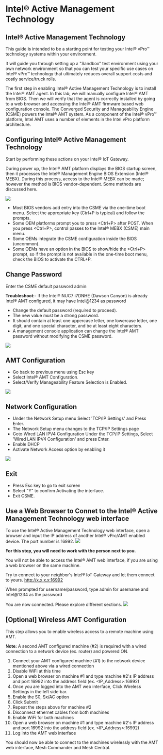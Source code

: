 # Intel® Active Management Technology



 ## Intel® Active Management Technology

This guide is intended to be a starting point for testing your Intel® vPro™ technology systems within your environment.

It will guide you through setting up a "Sandbox" test environment using your own network environment so that you can test your specific use cases on Intel® vPro™ technology that ultimately reduces overall support costs and costly service/truck rolls.

The first step in enabling Intel® Active Management Technology is to install the Intel® AMT agent. In this lab, we will manually configure Intel® AMT from BIOS. Then we will verify that the agent is correctly installed by going to a web browser and accessing the Intel® AMT firmware based web configuration console. The Converged Security and Manageability Engine (CSME) powers the Intel® AMT system. As a component of the Intel® vPro™ platform, Intel AMT uses a number of elements in the Intel vPro platform architecture.
## Configuring Intel® Active Management Technology

Start by performing these actions on your Intel® IoT Gateway.

During power up, the Intel® AMT platform displays the BIOS startup screen, then it processes the Intel® Management Engine BIOS Extension  (Intel® MEBX). During this process, access to the Intel® MEBX can be made; however the method is BIOS vendor-dependent. Some methods are discussed here.

![](images/MEBX001.JPG)
*   Most BIOS vendors add entry into the CSME via the one-time boot menu. Select the appropriate key (Ctrl+P is typical) and follow the prompts.
*   Some OEM platforms prompt you to press <Ctrl+P> after POST. When you press <Ctrl+P>, control passes to the Intel® MEBX (CSME) main menu.
*   Some OEMs integrate the CSME configuration inside the BIOS (uncommon).
*   Some OEMs have an option in the BIOS to show/hide the <Ctrl+P> prompt, so if the prompt is not available in the one-time boot menu, check the BIOS to activate the CTRL+P.

## Change Password
Enter the CSME default password admin

**Troubleshoot**:- If the Intel® NUC7 i7DNHE (Dawson Canyon) is already Intel® AMT configured, it may have Intel@1234 as password

*   Change the default password (required to proceed).
*   The new value must be a strong password.
*   It should contain at least one uppercase letter, one lowercase letter, one digit, and one special character, and be at least eight characters.
*   A management console application can change the Intel® AMT password without modifying the CSME password.

![](images/MEBX002.JPG)


## AMT Configuration
*   Go back to previous menu using Esc key
*   Select Intel® AMT Configuration.
*   Select/Verify Manageability Feature Selection is Enabled.

![](images/MEBX003.JPG)

## Network Configuration
*   Under the Network Setup menu Select 'TCP/IP Settings' and Press Enter.
*   The Network Setup menu changes to the TCP/IP Settings page
*   Goto Wired LAN IPV4 Configuration Under the TCP/IP Settings, Select 'Wired LAN IPV4 Configuration' and press Enter.
*   Enable DHCP
*   Activate Network Access option by enabling it

![](images/MEBX004.JPG)

## Exit
*   Press Esc key to go to exit screen
*   Select "Y" to confirm Activating the interface.
*   Exit CSME.

## Use a Web Browser to Connet to the Intel® Active Management Technology web interface

To use the Intel® Active Management Technology web interface, open a browser and input the IP address of another Intel® vPro/AMT enabled device. The port number is 16992.
![](images/002-Intel-AMT-Web-Browser-Login-Screen.jpg)


**For this step, you will need to work with the person next to you.**

You will not be able to access the Intel® AMT web interface, if you are using a web browser on the same machine.

Try to connect to your neighbor's Intel® IoT Gateway and let them connect to yours. http://x.x.x.x:16992

When prompted for username/password, type admin for username and Intel@1234 as the password

You are now connected. Please explore different sections.
![](images/003-Intel-AMT-Web-Browser-Screen.jpg)


## [Optional] Wireless AMT Configuration

This step allows you to enable wireless access to a remote machine using AMT.

**Note:** A second AMT configured machine (#2) is required with a wired connection to a network device (ex. router) and powered ON.

1.  Connect your AMT configured machine (#1) to the network device mentioned above via a wired connection
2.  Disable WiFi at this time
3.  Open a web browser on machine #1 and type machine #2's IP address and port 16992 into the address field (ex. <IP_Address>:16992)
4.  Once you are logged into the AMT web interface, Click Wireless Settings in the left side bar.
5.  Enable the S0, Sx/AC option
6.  Click Submit
7.  Repeat the steps above for machine #2
8.  Disconnect ethernet cables from both machines
9.  Enable WiFi for both machines
10. Open a web browser on machine #1 and type machine #2's IP address and port 16992 into the address field (ex. <IP_Address>:16992)
11. Log into the AMT web interface

You should now be able to connect to the machines wirelessly with the AMT web interface, Mesh Commander and Mesh Central.
